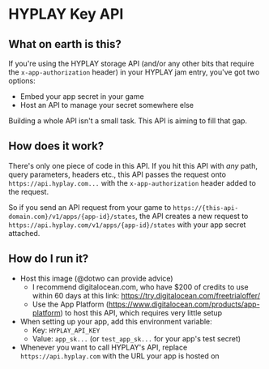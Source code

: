 # HYPLAY Key API

## What on earth is this?

If you're using the HYPLAY storage API (and/or any other bits that require the `x-app-authorization` header) in your HYPLAY jam entry,
you've got two options:
* Embed your app secret in your game
* Host an API to manage your secret somewhere else

Building a whole API isn't a small task. This API is aiming to fill that gap.

## How does it work?

There's only one piece of code in this API. If you hit this API with _any_ path, query parameters, headers etc., this
API passes the request onto `https://api.hyplay.com...` with the `x-app-authorization` header added to the request.

So if you send an API request from your game to `https://{this-api-domain.com}/v1/apps/{app-id}/states`, the API
creates a new request to `https://api.hyplay.com/v1/apps/{app-id}/states` with your app secret attached.

## How do I run it?

* Host this image (@dotwo can provide advice)
  * I recommend digitalocean.com, who have $200 of credits to use within 60 days at this link: https://try.digitalocean.com/freetrialoffer/
  * Use the App Platform (https://www.digitalocean.com/products/app-platform) to host this API, which requires very little setup
* When setting up your app, add this environment variable:
  * Key: `HYPLAY_API_KEY`
  * Value: `app_sk...` (or `test_app_sk...` for your app's test secret)
* Whenever you want to call HYPLAY's API, replace `https://api.hyplay.com` with the URL your app is hosted on